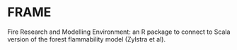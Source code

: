 # FRAME

Fire Research and Modelling Environment: an R package to connect to Scala version of the forest flammability model (Zylstra et al).
